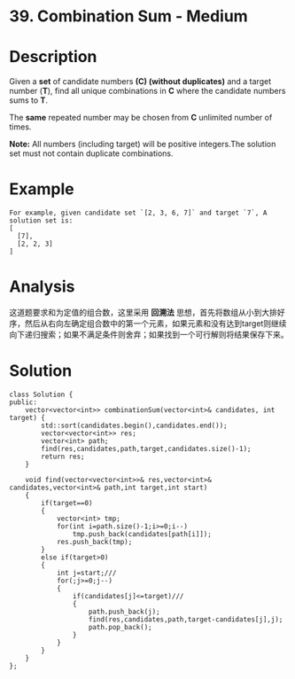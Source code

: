 # 39. Combination Sum - Medium

# Description
Given a **set** of candidate numbers **(C) (without duplicates)** and a target number (**T**), find all unique combinations in **C** where the candidate numbers sums to **T**.

The **same** repeated number may be chosen from **C** unlimited number of times.

**Note:** All numbers (including target) will be positive integers.The solution set must not contain duplicate combinations.

# Example
```
For example, given candidate set `[2, 3, 6, 7]` and target `7`, A solution set is:
[
  [7],
  [2, 2, 3]
]
```

# Analysis
这道题要求和为定值的组合数，这里采用 **回溯法** 思想，首先将数组从小到大排好序，然后从右向左确定组合数中的第一个元素，如果元素和没有达到target则继续向下递归搜索；如果不满足条件则舍弃；如果找到一个可行解则将结果保存下来。

# Solution
```
class Solution {
public:
    vector<vector<int>> combinationSum(vector<int>& candidates, int target) {
        std::sort(candidates.begin(),candidates.end());
        vector<vector<int>> res;
        vector<int> path;
        find(res,candidates,path,target,candidates.size()-1);
        return res;
    }

    void find(vector<vector<int>>& res,vector<int>& candidates,vector<int>& path,int target,int start)
    {
        if(target==0)
        {
            vector<int> tmp;
            for(int i=path.size()-1;i>=0;i--)
                tmp.push_back(candidates[path[i]]);
            res.push_back(tmp);
        }
        else if(target>0)
        {
            int j=start;///
            for(;j>=0;j--)
            {
                if(candidates[j]<=target)///
                {
                    path.push_back(j);
                    find(res,candidates,path,target-candidates[j],j);
                    path.pop_back();
                }
            }
        }
    }
};
```
